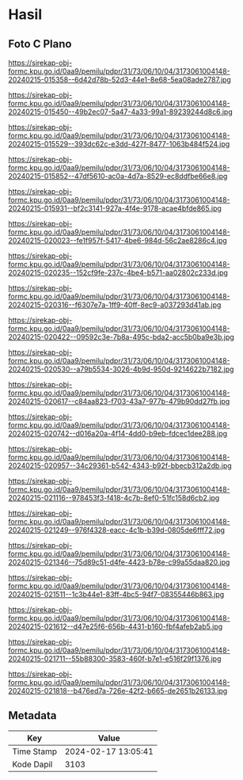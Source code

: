 # Hasil

## Foto C Plano

https://sirekap-obj-formc.kpu.go.id/0aa9/pemilu/pdpr/31/73/06/10/04/3173061004148-20240215-015358--6d42d78b-52d3-44e1-8e68-5ea08ade2787.jpg

https://sirekap-obj-formc.kpu.go.id/0aa9/pemilu/pdpr/31/73/06/10/04/3173061004148-20240215-015450--49b2ec07-5a47-4a33-99a1-89239244d8c6.jpg

https://sirekap-obj-formc.kpu.go.id/0aa9/pemilu/pdpr/31/73/06/10/04/3173061004148-20240215-015529--393dc62c-e3dd-427f-8477-1063b484f524.jpg

https://sirekap-obj-formc.kpu.go.id/0aa9/pemilu/pdpr/31/73/06/10/04/3173061004148-20240215-015852--47df5610-ac0a-4d7a-8529-ec8ddfbe66e8.jpg

https://sirekap-obj-formc.kpu.go.id/0aa9/pemilu/pdpr/31/73/06/10/04/3173061004148-20240215-015931--bf2c3141-927a-4f4e-9178-acae4bfde865.jpg

https://sirekap-obj-formc.kpu.go.id/0aa9/pemilu/pdpr/31/73/06/10/04/3173061004148-20240215-020023--fe1f957f-5417-4be6-984d-56c2ae8286c4.jpg

https://sirekap-obj-formc.kpu.go.id/0aa9/pemilu/pdpr/31/73/06/10/04/3173061004148-20240215-020235--152cf9fe-237c-4be4-b571-aa02802c233d.jpg

https://sirekap-obj-formc.kpu.go.id/0aa9/pemilu/pdpr/31/73/06/10/04/3173061004148-20240215-020316--f6307e7a-1ff9-40ff-8ec9-a037293d41ab.jpg

https://sirekap-obj-formc.kpu.go.id/0aa9/pemilu/pdpr/31/73/06/10/04/3173061004148-20240215-020422--09592c3e-7b8a-495c-bda2-acc5b0ba9e3b.jpg

https://sirekap-obj-formc.kpu.go.id/0aa9/pemilu/pdpr/31/73/06/10/04/3173061004148-20240215-020530--a79b5534-3026-4b9d-950d-9214622b7182.jpg

https://sirekap-obj-formc.kpu.go.id/0aa9/pemilu/pdpr/31/73/06/10/04/3173061004148-20240215-020617--c84aa823-f703-43a7-977b-479b90dd27fb.jpg

https://sirekap-obj-formc.kpu.go.id/0aa9/pemilu/pdpr/31/73/06/10/04/3173061004148-20240215-020742--d016a20a-4f14-4dd0-b9eb-fdcec1dee288.jpg

https://sirekap-obj-formc.kpu.go.id/0aa9/pemilu/pdpr/31/73/06/10/04/3173061004148-20240215-020957--34c29361-b542-4343-b92f-bbecb312a2db.jpg

https://sirekap-obj-formc.kpu.go.id/0aa9/pemilu/pdpr/31/73/06/10/04/3173061004148-20240215-021116--978453f3-f418-4c7b-8ef0-51fc158d6cb2.jpg

https://sirekap-obj-formc.kpu.go.id/0aa9/pemilu/pdpr/31/73/06/10/04/3173061004148-20240215-021249--976f4328-eacc-4c1b-b39d-0805de6fff72.jpg

https://sirekap-obj-formc.kpu.go.id/0aa9/pemilu/pdpr/31/73/06/10/04/3173061004148-20240215-021346--75d89c51-d4fe-4423-b78e-c99a55daa820.jpg

https://sirekap-obj-formc.kpu.go.id/0aa9/pemilu/pdpr/31/73/06/10/04/3173061004148-20240215-021511--1c3b44e1-83ff-4bc5-94f7-08355446b863.jpg

https://sirekap-obj-formc.kpu.go.id/0aa9/pemilu/pdpr/31/73/06/10/04/3173061004148-20240215-021612--d47e25f6-656b-4431-b160-fbf4afeb2ab5.jpg

https://sirekap-obj-formc.kpu.go.id/0aa9/pemilu/pdpr/31/73/06/10/04/3173061004148-20240215-021711--55b88300-3583-460f-b7e1-e516f29f1376.jpg

https://sirekap-obj-formc.kpu.go.id/0aa9/pemilu/pdpr/31/73/06/10/04/3173061004148-20240215-021818--b476ed7a-726e-42f2-b665-de2651b26133.jpg


## Metadata

| Key        | Value               |
| ---------- | ------------------- |
| Time Stamp | 2024-02-17 13:05:41 |
| Kode Dapil | 3103                |



